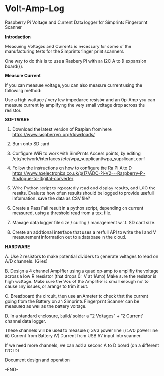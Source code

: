 # Volt-Amp-Log
Raspberry Pi Voltage and Current Data logger for Simprints Fingerprint Scanner

<b>Introduction</b>

Measuring Voltages and Currents is  necessary for some of the manufacturing tests for the Simprints finger print scanners.

One way to do this is to use a Rasbery Pi with an I2C A to D expansion board(s).

<b>Measure Current</b>

If you can measure voltage, you can also measure current using the following method:

Use a high wattage / very low impedance resistor and an Op-Amp you can measure current by amplifying the very small voltage drop across the resistor.

<b>SOFTWARE</b>

1. Download the latest version of Raspian from here
https://www.raspberrypi.org/downloads/

2. Burn onto SD card

3. Configure WiFi to work with SimPrints Access points, by  editing
/etc/network/interfaces
/etc/wpa_supplicant/wpa_supplicant.conf

4. Follow the instructions  on how to configure the Ra Pi A to D
https://www.abelectronics.co.uk/p/17/ADC-Pi-V2---Raspberry-Pi-Analogue-to-Digital-converter

5. Write Python script to repeatedly read and display results, and LOG the results.
Evaluate how often results should be logged to provide usefull information.
save the data as CSV file?

6. Create a Pass Fail result in a python script, depending on current measured, using a threshold read from a text file.

7. Manage data logger file size / culling / management w.r.t. SD card size.

8. Create an additional interface that uses a resfull API to write the I and V measurement information out to a database in the cloud.

<b>HARDWARE</b>

A. Use 2 resistors to make potential dividers to generate voltages to read on A/D channels. 
(Giles)

B. Design a 4 channel  Amplifier using a quad op-amp to amplifiy the voltage across a low R reesistor (that drops 0.1 V at 1Amp) Make sure the resistor is high wattage. Make sure the Vos of the Amplifier is small enough not to cause any issues, or arange to trim it out.

C. Breadboard the circuit, then use an Ameter to check that the current going from the Battery on an Simprints Fingerprint Scanner can be measured as well as the battery voltage.

D. In a standard enclosure, build/ solder a "2 Voltages"  +  "2 Current"  channel data logger.

These channels will be used to measure
i)  3V3 power line
ii) 5V0 power line
iii) Current from Battery
iV) Current from USB 5V input into scanner.

If we need more channels, we can add a second A to D board (on a different I2C ID)

Document design and operation

-END-
